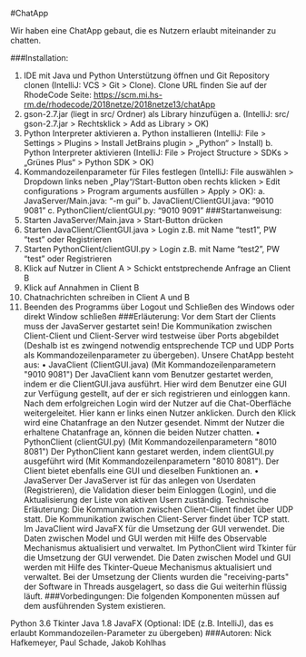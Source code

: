 #ChatApp

Wir haben eine ChatApp gebaut, die es Nutzern erlaubt miteinander zu chatten.

###Installation:
1.	IDE mit Java und Python Unterstützung öffnen und Git Repository clonen (IntelliJ: VCS > Git > Clone). Clone URL finden Sie auf der RhodeCode Seite: https://scm.mi.hs-rm.de/rhodecode/2018netze/2018netze13/chatApp
2.	gson-2.7.jar (liegt in src/ Ordner) als Library hinzufügen 
a.	(IntelliJ: src/ gson-2.7.jar > Rechtsklick > Add as Library > OK)
3.	Python Interpreter aktivieren 
a.	Python installieren (IntelliJ: File > Settings > Plugins > Install JetBrains plugin > „Python“ > Install)
b.	Python Interpreter aktivieren (IntelliJ: File > Project Structure > SDKs > „Grünes Plus“ > Python SDK > OK) 
4.	Kommandozeilenparameter für Files festlegen (IntelliJ: File auswählen > Dropdown links neben „Play“/Start-Button oben rechts klicken > Edit configurations > Program arguments ausfüllen > Apply > OK):
a.	JavaServer/Main.java: “-m gui”
b.	JavaClient/ClientGUI.java: “9010 9081”
c.	PythonClient/clientGUI.py: “9010 9091”
###Startanweisung:
1.	Starten JavaServer/Main.java > Start-Button drücken
2.	Starten JavaClient/ClientGUI.java > Login z.B. mit Name “test1”, PW “test” oder Registrieren
3.	Starten PythonClient/clientGUI.py > Login z.B. mit Name “test2”, PW “test” oder Registrieren
4.	Klick auf Nutzer in Client A > Schickt entstprechende Anfrage an Client B
5.	Klick auf Annahmen in Client B
6.	Chatnachrichten schreiben in Client A und B
7.	Beenden des Programms über Logout und Schließen des Windows oder direkt Window schließen
###Erläuterung:
Vor dem Start der Clients muss der JavaServer gestartet sein!
Die Kommunikation zwischen Client-Client und Client-Server wird testweise über Ports abgebildet (Deshalb ist es zwingend notwendig entsprechende TCP und UDP Ports als Kommandozeilenparameter zu übergeben).
Unsere ChatApp besteht aus:
•	JavaClient (ClientGUI.java) (Mit Kommandozeilenparametern "9010 9081")
Der JavaClient kann vom Benutzer gestartet werden, indem er die ClientGUI.java ausführt.
Hier wird dem Benutzer eine GUI zur Verfügung gestellt, auf der er sich registrieren und einloggen kann. Nach dem erfolgreichen Login wird der Nutzer auf die Chat-Oberfläche weitergeleitet. Hier kann er links einen Nutzer anklicken. Durch den Klick wird eine Chatanfrage an den Nutzer gesendet. Nimmt der Nutzer die erhaltene Chatanfrage an, können die beiden Nutzer chatten.
•	PythonClient (clientGUI.py) (Mit Kommandozeilenparametern "8010 8081")
Der PythonClient kann gestaret werden, indem clientGUI.py ausgeführt wird (Mit Kommandozeilenparametern "8010 8081").
Der Client bietet ebenfalls eine GUI und dieselben Funktionen an.
•	JavaServer
Der JavaServer ist für das anlegen von Userdaten (Registrieren), die Validation dieser beim Einloggen (Login), und die Aktualisierung der Liste von aktiven Usern zuständig.
Technische Erläuterung:
Die Kommunikation zwischen Client-Client findet über UDP statt.
Die Kommunikation zwischen Client-Server findet über TCP statt.
Im JavaClient wird JavaFX für die Umsetzung der GUI verwendet. Die Daten zwischen Model und GUI werden mit Hilfe des Observable Mechanismus aktualisiert und verwaltet.
Im PythonClient wird Tkinter für die Umsetzung der GUI verwendet. Die Daten zwischen Model und GUI werden mit Hilfe des Tkinter-Queue Mechanismus aktualisiert und verwaltet.
Bei der Umsetzung der Clients wurden die "receiving-parts" der Software in Threads ausgelagert, so dass die Gui weiterhin flüssig läuft.
###Vorbedingungen:
Die folgenden Komponenten müssen auf dem ausführenden System existieren.

Python 3.6
Tkinter
Java 1.8
JavaFX
(Optional: IDE (z.B. IntelliJ), das es erlaubt Kommandozeilen-Parameter zu übergeben)
###Autoren:
Nick Hafkemeyer, Paul Schade, Jakob Kohlhas

